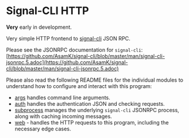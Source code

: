 # Signal-CLI HTTP

**Very** early in development.

Very simple HTTP frontend to [signal-cli](https://github.com/AsamK/signal-cli) JSON RPC.

Please see the JSONRPC documentation for `signal-cli`: [https://github.com/AsamK/signal-cli/blob/master/man/signal-cli-jsonrpc.5.adoc](https://github.com/AsamK/signal-cli/blob/master/man/signal-cli-jsonrpc.5.adoc)

Please also read the following README files for the individual modules to understand how to configure and interact with this program:

* [args](args/readme.md) handles command line arguments.
* [auth](auth/readme.md) handles the authentication JSON and checking requests.
* [subprocess](subprocess/readme.md) manages the underlying `signal-cli` JSONRPC process, along with caching incoming messages.
* [web](web/readme.md) - handles the HTTP requests to this program, including the necessary edge cases.